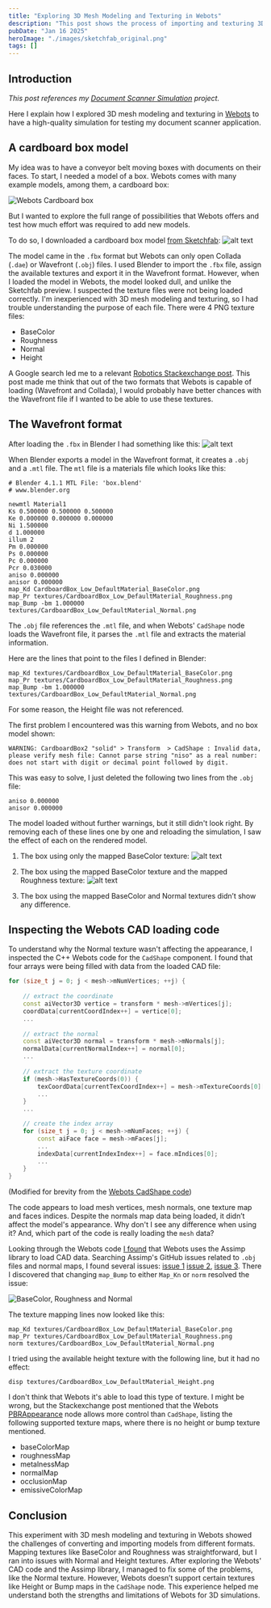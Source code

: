 ```yaml
---
title: "Exploring 3D Mesh Modeling and Texturing in Webots"
description: "This post shows the process of importing and texturing 3D models in Webots for testing my Document Scanner Simulation."
pubDate: "Jan 16 2025"
heroImage: "./images/sketchfab_original.png"
tags: []
---
```


## Introduction
*This post references my <a href="/projects/document-scanner-simulation">Document Scanner Simulation</a> project.*

Here I explain how I explored 3D mesh modeling and texturing in <a href="https://cyberbotics.com/#webots">Webots</a> to have a high-quality simulation for testing my document scanner application.

## A cardboard box model

My idea was to have a conveyor belt moving boxes with documents on their faces. To start, I needed a model of a box. Webots comes with many example models, among them, a cardboard box:

![Webots Cardboard box](images/webots_cardboardbox.png)

But I wanted to explore the full range of possibilities that Webots offers and test how much effort was required to add new models.

To do so, I downloaded a cardboard box model [from Sketchfab](https://sketchfab.com/3d-models/cardboard-box-58db7bc84fe64eb990f851b9e50fab5c):
![alt text](images/sketchfab_original.png)

The model came in the `.fbx` format but Webots can only open Collada (`.dae`) or Wavefront (`.obj`) files. I used Blender to import the `.fbx` file, assign the available textures and export it in the Wavefront format. However, when I loaded the model in Webots, the model looked dull, and unlike the Sketchfab preview. I suspected the texture files were not being loaded correctly. I'm inexperienced with 3D mesh modeling and texturing, so I had trouble understanding the purpose of each file. There were 4 PNG texture files:

- BaseColor
- Roughness
- Normal
- Height

A Google search led me to a relevant [Robotics Stackexchange post](https://robotics.stackexchange.com/questions/24932/cant-make-new-cadshape-models-have-the-same-appearance-as-previous-pbrappearanc). This post made me think that out of the two formats that Webots is capable of loading (Wavefront and Collada), I would probably have better chances with the Wavefront file if I wanted to be able to use these textures.

## The Wavefront format

After loading the `.fbx` in Blender I had something like this:
![alt text](images/blender_map.png)

When Blender exports a model in the Wavefront format, it creates a `.obj` and a `.mtl` file. The `mtl` file is a materials file which looks like this:

```
# Blender 4.1.1 MTL File: 'box.blend'
# www.blender.org

newmtl Material1
Ks 0.500000 0.500000 0.500000
Ke 0.000000 0.000000 0.000000
Ni 1.500000
d 1.000000
illum 2
Pm 0.000000
Ps 0.000000
Pc 0.000000
Pcr 0.030000
aniso 0.000000
anisor 0.000000
map_Kd CardboardBox_Low_DefaultMaterial_BaseColor.png
map_Pr textures/CardboardBox_Low_DefaultMaterial_Roughness.png
map_Bump -bm 1.000000 textures/CardboardBox_Low_DefaultMaterial_Normal.png
```

The `.obj` file references the `.mtl` file, and when Webots' `CadShape` node loads the Wavefront file, it parses the `.mtl` file and extracts the material information.

Here are the lines that point to the files I defined in Blender:
```
map_Kd textures/CardboardBox_Low_DefaultMaterial_BaseColor.png
map_Pr textures/CardboardBox_Low_DefaultMaterial_Roughness.png
map_Bump -bm 1.000000 textures/CardboardBox_Low_DefaultMaterial_Normal.png
```

For some reason, the Height file was not referenced.

The first problem I encountered was this warning from Webots, and no box model shown:
```
WARNING: CardboardBox2 "solid" > Transform  > CadShape : Invalid data, please verify mesh file: Cannot parse string "niso" as a real number: does not start with digit or decimal point followed by digit.
```

This was easy to solve, I just deleted the following two lines from the `.obj` file:
```
aniso 0.000000
anisor 0.000000
```

The model loaded without further warnings, but it still didn't look right. By removing each of these lines one by one and reloading the simulation, I saw the effect of each on the rendered model.


1) The box using only the mapped BaseColor texture:
![alt text](images/BaseColor.png)

2) The box using the mapped BaseColor texture and the mapped Roughness texture:
![alt text](images/Basecolor_and_Roughness.png)

3) The box using the mapped BaseColor and Normal textures didn’t show any difference.


## Inspecting the Webots CAD loading code

To understand why the Normal texture wasn't affecting the appearance, I inspected the C++ Webots code for the `CadShape` component. I found that four arrays were being filled with data from the loaded CAD file:

```C++
for (size_t j = 0; j < mesh->mNumVertices; ++j) {
    
    // extract the coordinate
    const aiVector3D vertice = transform * mesh->mVertices[j];
    coordData[currentCoordIndex++] = vertice[0];
    ...
    
    // extract the normal
    const aiVector3D normal = transform * mesh->mNormals[j];
    normalData[currentNormalIndex++] = normal[0];
    ...
    
    // extract the texture coordinate
    if (mesh->HasTextureCoords(0)) {
        texCoordData[currentTexCoordIndex++] = mesh->mTextureCoords[0][j].x;
        ...
    } 
    ...

    // create the index array
    for (size_t j = 0; j < mesh->mNumFaces; ++j) {
        const aiFace face = mesh->mFaces[j];
        ...
        indexData[currentIndexIndex++] = face.mIndices[0];
        ...
    }
}
```
(Modified for brevity from the [Webots CadShape code](https://github.com/cyberbotics/webots/blob/1c6c9a38e7351d3c586e15ff039b26aa53033a7b/src/webots/nodes/WbCadShape.cpp#L440))

The code appears to load mesh vertices, mesh normals, one texture map and faces indices. Despite the normals map data being loaded, it didn’t affect the model's appearance. Why don't I see any difference when using it? And, which part of the code is really loading the `mesh` data?

Looking through the Webots code [I found](https://github.com/cyberbotics/webots/blob/1c6c9a38e7351d3c586e15ff039b26aa53033a7b/dependencies/Makefile.linux#L13) that Webots uses the Assimp library to load CAD data. Searching Assimp's GitHub issues related to `.obj` files and normal maps, I found several issues: [issue 1](https://github.com/assimp/assimp/issues/1121) [issue 2](https://github.com/assimp/assimp/issues/430), [issue 3](https://github.com/assimp/assimp/issues/3726). There I discovered that changing `map_Bump` to either `Map_Kn` or `norm` resolved the issue:


![BaseColor, Roughness and Normal](images/BaseColor_Roughness_and_Normal.png)

The texture mapping lines now looked like this:
```
map_Kd textures/CardboardBox_Low_DefaultMaterial_BaseColor.png
map_Pr textures/CardboardBox_Low_DefaultMaterial_Roughness.png
norm textures/CardboardBox_Low_DefaultMaterial_Normal.png
```

I tried using the available height texture with the following line, but it had no effect:
```
disp textures/CardboardBox_Low_DefaultMaterial_Height.png
```

I don't think that Webots it's able to load this type of texture. I might be wrong, but the Stackexchange post mentioned that the Webots [PBRAppearance](https://cyberbotics.com/doc/reference/pbrappearance) node allows more control than `CadShape`, listing the following supported texture maps, where there is no height or bump texture mentioned.

- baseColorMap
- roughnessMap
- metalnessMap
- normalMap
- occlusionMap
- emissiveColorMap


## Conclusion

This experiment with 3D mesh modeling and texturing in Webots showed the challenges of converting and importing models from different formats. Mapping textures like BaseColor and Roughness was straightforward, but I ran into issues with Normal and Height textures. After exploring the Webots' CAD code and the Assimp library, I managed to fix some of the problems, like the Normal texture. However, Webots doesn’t support certain textures like Height or Bump maps in the `CadShape` node. This experience helped me understand both the strengths and limitations of Webots for 3D simulations.